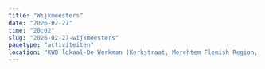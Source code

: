 ```yaml
---
title: "Wijkmeesters"
date: "2026-02-27"
time: "20:02"
slug: "2026-02-27-wijkmeesters"
pagetype: "activiteiten"
location: "KWB lokaal-De Werkman (Kerkstraat, Merchtem Flemish Region, Belgium)"
---
```




